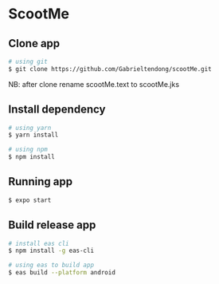 # ScootMe

## Clone app 
```bash
# using git
$ git clone https://github.com/Gabrieltendong/scootMe.git
```

NB: after clone rename scootMe.text to scootMe.jks

## Install dependency

```bash
# using yarn
$ yarn install

# using npm
$ npm install
```

## Running app

```bash
$ expo start
```

## Build release app

```bash
# install eas cli
$ npm install -g eas-cli

# using eas to build app
$ eas build --platform android
```